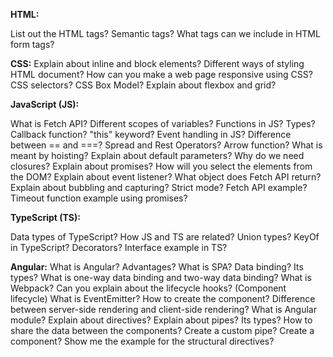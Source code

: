**HTML:**

List out the HTML tags?
Semantic tags?
What tags can we include in HTML form tags?

**CSS:**
Explain about inline and block elements?
Different ways of styling HTML document?
How can you make a web page responsive using CSS?
CSS selectors?
CSS Box Model?
Explain about flexbox and grid?

**JavaScript (JS):**

What is Fetch API?
Different scopes of variables?
Functions in JS? Types?
Callback function?
"this" keyword?
Event handling in JS?
Difference between == and ===?
Spread and Rest Operators?
Arrow function?
What is meant by hoisting?
Explain about default parameters?
Why do we need closures?
Explain about promises?
How will you select the elements from the DOM?
Explain about event listener?
What object does Fetch API return?
Explain about bubbling and capturing?
Strict mode?
Fetch API example?
Timeout function example using promises?

**TypeScript (TS):**

Data types of TypeScript?
How JS and TS are related?
Union types?
KeyOf in TypeScript?
Decorators?
Interface example in TS?

**Angular:**
What is Angular? Advantages?
What is SPA?
Data binding? Its types?
What is one-way data binding and two-way data binding?
What is Webpack?
Can you explain about the lifecycle hooks? (Component lifecycle)
What is EventEmitter?
How to create the component?
Difference between server-side rendering and client-side rendering?
What is Angular module?
Explain about directives?
Explain about pipes? Its types?
How to share the data between the components?
Create a custom pipe?
Create a component?
Show me the example for the structural directives?
